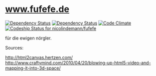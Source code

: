 www.fufefe.de
=====================

[![Dependency Status](https://www.versioneye.com/user/projects/538a5ef714c15869e7000074/badge.svg)](https://www.versioneye.com/user/projects/538a5ef714c15869e7000074) [![Dependency Status](https://www.versioneye.com/user/projects/538a5ef214c158b8bc000052/badge.svg)](https://www.versioneye.com/user/projects/538a5ef214c158b8bc000052) [![Code Climate](https://codeclimate.com/github/nicolindemann/fufefe.png)](https://codeclimate.com/github/nicolindemann/fufefe) [ ![Codeship Status for nicolindemann/fufefe](https://www.codeship.io/projects/f93f7770-cb29-0131-ec9e-32e5a64033be/status?branch=master)](https://www.codeship.io/projects/22589)

für die ewigen nörgler.


Sources:

http://html2canvas.hertzen.com/
http://www.craftymind.com/2010/04/20/blowing-up-html5-video-and-mapping-it-into-3d-space/
